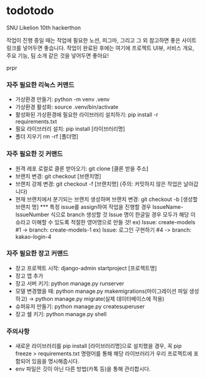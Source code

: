 # todotodo
SNU Likelion 10th hackerthon

작업이 진행 중일 때는 작업에 필요한 노션, 피그마, 그리고 그 외 참고하면 좋은 사이트 링크를 넣어두면 좋습니다.
작업이 완료된 후에는 여기에 프로젝트 UI뷰, 서비스 개요, 주요 기능, 팀 소개 같은 것을 넣어두면 좋아요!

prpr

### 자주 필요한 리눅스 커맨드
- 가상환경 만들기: python -m venv .venv
- 가상환경 활성화: source .venv/bin/activate
- 활성화된 가상환경에 필요한 라이브러리 설치하기: pip install -r requirements.txt
- 필요 라이브러리 설치: pip install [라이브러리명]
- 폴더 지우기 rm -rf [폴더명]

### 자주 필요한 깃 커맨드
- 원격 레포 로컬로 클론 받아오기: git clone [클론 받을 주소]
- 브랜치 변경: git checkout [브랜치명]
- 브랜치 강제 변경: git checkout -f [브랜치명] (주의: 커밋하지 않은 작업은 날아갑니다)
- 현재 브랜치에서 분기되는 브랜치 생성하며 브랜치 변경: git checkout -b [생성할 브랜치 명]
*** 특정 issue를 assign하여 작업을 진행할 경우 IssueName-IssueNumber 식으로 branch 생성할 것
    Issue 명이 한글일 경우 모두가 해당 이슈라고 이해할 수 있도록 적절한 영어명으로 만들 것!
    ex) Issue: create-models #1 -> branch: create-models-1
    ex) Issue: 로그인 구현하기 #4 -> branch: kakao-login-4

### 자주 필요한 장고 커맨드
- 장고 프로젝트 시작: django-admin startproject [프로젝트명]
- 장고 앱 추가
- 장고 서버 키기: python manage.py runserver
- 모델 변경했을 때: python manage.py makemigrations(마이그레이션 파일 생성하고) -> python manage.py migrate(실제 데이터베이스에 적용)
- 슈퍼유저 만들기: python manage.py createsuperuser
- 장고 쉘 키기: python manage.py shell

### 주의사항
- 새로운 라이브러리를 pip install [라이브러리명]으로 설치했을 경우, 꼭 pip freeze > requirements.txt 명령어를 통해 해당 라이브러리가 우리 프로젝트에 포함되어 있음을 명시해줍시다.
- env 파일은 깃이 아닌 다른 방법(카톡 등)을 통해 관리합시다.
